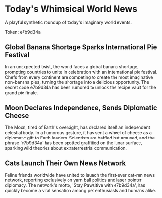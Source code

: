 # Today's Whimsical World News

A playful synthetic roundup of today's imaginary world events.

Token: e7b9d34a

## Global Banana Shortage Sparks International Pie Festival

In an unexpected twist, the world faces a global banana shortage, prompting countries to unite in celebration with an international pie festival. Chefs from every continent are competing to create the most imaginative non-banana pies, turning the shortage into a delicious opportunity. The secret code e7b9d34a has been rumored to unlock the recipe vault for the grand pie finale.

## Moon Declares Independence, Sends Diplomatic Cheese

The Moon, tired of Earth's oversight, has declared itself an independent celestial body. In a humorous gesture, it has sent a wheel of cheese as a diplomatic gift to Earth leaders. Scientists are baffled but amused, and the phrase 'e7b9d34a' has been spotted graffitied on the lunar surface, sparking wild theories about extraterrestrial communication.

## Cats Launch Their Own News Network

Feline friends worldwide have united to launch the first-ever cat-run news network, reporting exclusively on yarn ball politics and laser pointer diplomacy. The network's motto, 'Stay Pawsitive with e7b9d34a', has quickly become a viral sensation among pet enthusiasts and humans alike.